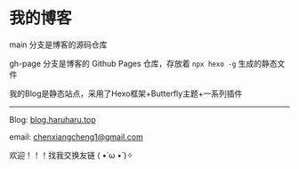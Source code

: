 # 我的博客

main 分支是博客的源码仓库

gh-page 分支是博客的 Github Pages 仓库，存放着 `npx hexo -g` 生成的静态文件

我的Blog是静态站点，采用了Hexo框架+Butterfly主题+一系列插件

---

Blog: [blog.haruharu.top](https://blog.haruharu.top/)

email: chenxiangcheng1@gmail.com

欢迎！！！找我交换友链 ( •̀ ω •́ )✧

